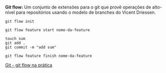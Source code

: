 **Git flow:** Um conjunto de extensões para o git que provê operações de alto-nível para repositórios usando o modelo de branches do Vicent Driessen.

```
git flow init
```

```
git flow feature start nome-da-feature
```

```
touch sum
git add .
git commit -m "add sum"
```

```
git flow feature finish nome-da-feature
```

[Git - git flow na prática](https://www.youtube.com/watch?v=wzxBR4pOTTs&ab_channel=AngeloLuz)